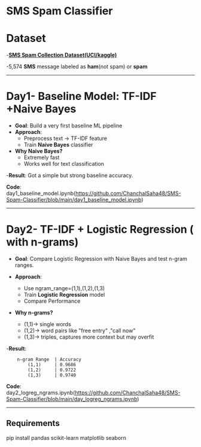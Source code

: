 # SMS Spam Classifier

# Dataset
 -**[SMS Spam Collection Dataset(UCI/kaggle)](https://www.kaggle.com/datasets/uciml/sms-spam-collection-dataset)**
 
 -5,574 **SMS** message labeled as **ham**(not spam) or **spam**

---

# Day1- Baseline Model: TF-IDF +Naive Bayes

- **Goal**: Build a very first baseline ML pipeline
- **Approach**:
     - Preprocess text -> TF-IDF feature
     - Train **Naive Bayes** classifier
- **Why Naive Bayes?**
     - Extremely fast
     - Works well for text classification
       
-**Result**: Got a simple but strong baseline accuracy.

**Code**: day1_baseline_model.ipynb(https://github.com/ChanchalSaha48/SMS-Spam-Classifier/blob/main/day1_baseline_model.ipynb)


---

# Day2-  TF-IDF + Logistic Regression ( with n-grams)

- **Goal**: Compare Logistic Regression with Naive Bayes and test n-gram ranges.

- **Approach**:
     - Use ngram_range=(1,1),(1,2),(1,3)
     - Train **Logistic Regression** model
     - Compare Performance

- **Why n-grams?**
     - (1,1)-> single words
     - (1,2)-> word pairs like "free entry" ,"call now"
     - (1,3)-> triples, captures more context but may overfit

-**Result**: 

		n-gram Range  | Accuracy
		    (1,1)     | 0.9686
		    (1,2)     | 0.9722
		    (1,3)     | 0.9740  
**Code**: day2_logreg_ngrams.ipynb(https://github.com/ChanchalSaha48/SMS-Spam-Classifier/blob/main/day_logreg_ngrams.ipynb)

---

## Requirements 

pip install pandas scikit-learn matplotlib seaborn

